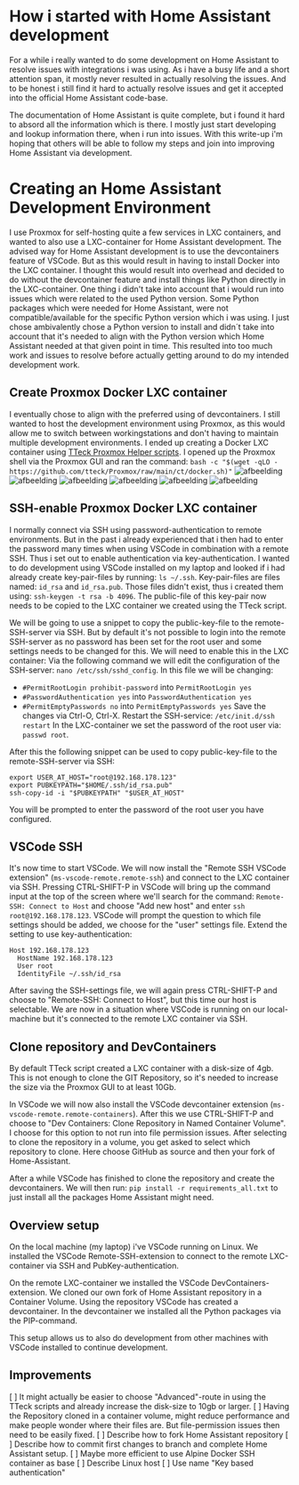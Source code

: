 # How i started with Home Assistant development

For a while i really wanted to do some development on Home Assistant to resolve issues with integrations i was using. As i have a busy life and a short attention span, it mostly never resulted in actually resolving the issues. And to be honest i still find it hard to actually resolve issues and get it accepted into the official Home Assistant code-base.

The documentation of Home Assistant is quite complete, but i found it hard to absord all the information which is there. I mostly just start developing and lookup information there, when i run into issues. With this write-up i'm hoping that others will be able to follow my steps and join into improving Home Assistant via development.

# Creating an Home Assistant Development Environment
I use Proxmox for self-hosting quite a few services in LXC containers, and wanted to also use a LXC-container for Home Assistant development. The advised way for Home Assistant development is to use the devcontainers feature of VSCode. But as this would result in having to install Docker into the LXC container. I thought this would result into overhead and decided to do without the devcontainer feature and install things like Python directly in the LXC-container. One thing i didn't take into account that i would run into issues which were related to the used Python version. Some Python packages which were needed for Home Assistant, were not compatible/available for the specific Python version which i was using. I just chose ambivalently chose a Python version to install and didn´t take into account that it's needed to align with the Python version which Home Assistant needed at that given point in time. This resulted into too much work and issues to resolve before actually getting around to do my intended development work.

## Create Proxmox Docker LXC container
I eventually chose to align with the preferred using of devcontainers. I still wanted to host the development environment using Proxmox, as this would allow me to switch between workingstations and don't having to maintain multiple development environments. I ended up creating a Docker LXC container using [TTeck Proxmox Helper scripts](https://tteck.github.io/Proxmox/). I opened up the Proxmox shell via the Proxmox GUI and ran the command: `bash -c "$(wget -qLO - https://github.com/tteck/Proxmox/raw/main/ct/docker.sh)"`
![afbeelding](https://github.com/GrumpyMeow/start-hass/assets/12073499/c607e4d8-9142-4372-adfc-4016fb27ed7f)
![afbeelding](https://github.com/GrumpyMeow/start-hass/assets/12073499/07dd6b41-553e-4e4f-b686-58ce22857139)
![afbeelding](https://github.com/GrumpyMeow/start-hass/assets/12073499/d151af65-c95d-4599-af82-f0c9f2f2214c)
![afbeelding](https://github.com/GrumpyMeow/start-hass/assets/12073499/71e36af4-0f83-4bfb-9089-c5fcaaf608fd)
![afbeelding](https://github.com/GrumpyMeow/start-hass/assets/12073499/23785aed-83eb-4b02-a151-278078610a04)
![afbeelding](https://github.com/GrumpyMeow/start-hass/assets/12073499/032b2e06-696c-4e14-a407-faf2963b446e)

## SSH-enable Proxmox Docker LXC container
I normally connect via SSH using password-authentication to remote environments. But in the past i already experienced that i then had to enter the password many times when using VSCode in combination with a remote SSH. Thus i set out to enable authentication via key-authentication. I wanted to do development using VSCode installed on my laptop and looked if i had already create key-pair-files by running: `ls ~/.ssh`. Key-pair-files are files named: `id_rsa` and `id_rsa.pub`. Those files didn't exist, thus i created them using: `ssh-keygen -t rsa -b 4096`. The public-file of this key-pair now needs to be copied to the LXC container we created using the TTeck script. 

We will be going to use a snippet to copy the public-key-file to the remote-SSH-server via SSH. But by default it's not possible to login into the remote SSH-server as no password has been set for the root user and some settings needs to be changed for this. We will need to enable this in the LXC container:
Via the following command we will edit the configuration of the SSH-server: `nano /etc/ssh/sshd_config`. In this file we will be changing:
* `#PermitRootLogin prohibit-password` into `PermitRootLogin yes`
* `#PasswordAuthentication yes` into `PasswordAuthentication yes`
* `#PermitEmptyPasswords no` into `PermitEmptyPasswords yes`
Save the changes via Ctrl-O, Ctrl-X.
Restart the SSH-service: `/etc/init.d/ssh restart`
In the LXC-container we set the password of the root user via: `passwd root`. 

After this the following snippet can be used to copy public-key-file to the remote-SSH-server via SSH:
```
export USER_AT_HOST="root@192.168.178.123"
export PUBKEYPATH="$HOME/.ssh/id_rsa.pub"
ssh-copy-id -i "$PUBKEYPATH" "$USER_AT_HOST"
```
You will be prompted to enter the password of the root user you have configured.

## VSCode SSH
It's now time to start VSCode. We will now install the "Remote SSH VSCode extension" (`ms-vscode-remote.remote-ssh`) and connect to the LXC container via SSH. Pressing CTRL-SHIFT-P in VSCode will bring up the command input at the top of the screen where we'll search for the command: `Remote-SSH: Connect to Host` and choose "Add new host" and enter `ssh root@192.168.178.123`. VSCode will prompt the question to which file settings should be added, we choose for the "user" settings file. Extend the setting to use key-authentication:
```
Host 192.168.178.123
  HostName 192.168.178.123
  User root
  IdentityFile ~/.ssh/id_rsa
```
After saving the SSH-settings file, we will again press CTRL-SHIFT-P and choose to "Remote-SSH: Connect to Host", but this time our host is selectable. We are now in a situation where VSCode is running on our local-machine but it's connected to the remote LXC container via SSH.

## Clone repository and DevContainers
By default TTeck script created a LXC container with a disk-size of 4gb. This is not enough to clone the GIT Repository, so it's needed to increase the size via the Proxmox GUI to at least 10Gb.

In VSCode we will now also install the VSCode devcontainer extension (`ms-vscode-remote.remote-containers`). After this we use CTRL-SHIFT-P and choose to "Dev Containers: Clone Repository in Named Container Volume". I choose for this option to not run into file permission issues. After selecting to clone the repository in a volume, you get asked to select which repository to clone. Here choose GitHub as source and then your fork of Home-Assistant.

After a while VSCode has finished to clone the repository and create the devcontainers. We will then run: `pip install -r requirements_all.txt` to just install all the packages Home Assistant might need.

## Overview setup
On the local machine (my laptop) i've VSCode running on Linux. We installed the VSCode Remote-SSH-extension to connect to the remote LXC-container via SSH and PubKey-authentication.

On the remote LXC-container we installed the VSCode DevContainers-extension. We cloned our own fork of Home Assistant repository in a Container Volume. Using the repository VSCode has created a devcontainer. In the devcontainer we installed all the Python packages via the PIP-command.

This setup allows us to also do development from other machines with VSCode installed to continue development. 

## Improvements
[ ] It might actually be easier to choose "Advanced"-route in using the TTeck scripts and already increase the disk-size to 10gb or larger.
[ ] Having the Repository cloned in a container volume, might reduce performance and make people wonder where their files are. But file-permission issues then need to be easily fixed.
[ ] Describe how to fork Home Assistant repository
[ ] Describe how to commit first changes to branch and complete Home Assistant setup.
[ ] Maybe more efficient to use Alpine Docker SSH container as base
[ ] Describe Linux host
[ ] Use name "Key based authentication"
